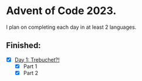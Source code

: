 # Advent of Code 2023.
I plan on completing each day in at least 2 languages.

## Finished:
- [x] [Day 1: Trebuchet?!](./src/day1/)
    - [x] Part 1
    - [x] Part 2